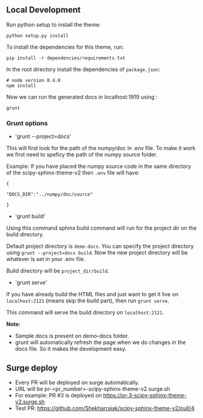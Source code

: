 
## Local Development

Run python setup to install the theme:

```
python setup.py install
```

To install the dependencies for this theme, run:

```
pip install -r dependencies/requirements.txt
```


In the root directory install the dependencies of `package.json`:

```
# node version 8.4.0
npm install
```

Now we can run the generated docs in localhost:1919 using :

```
grunt

```

### Grunt options

- 'grunt --project=docs'

This will first look for the path of the numpy/doc in .env file. To make it
work we first need to speficy the path of the numpy source folder.

Example: If you have placed the numpy source code in the same directory of the
scipy-sphinx-theme-v2 then `.env` file will have:

```
{

"DOCS_DIR":"../numpy/doc/source"

}

```

- 'grunt build'


Using this command sphinx build command will run for the project dir on the build directory.

Default project directory is `demo-docs`. You can specify the project directory using `grunt --project=docs build`. Now the new project directory
will be whatever is set in your .env file.

Build directory will be `project_dir/build`.

- 'grunt serve'

If you have already build the HTML files and just want to get it live on `localhost:2121` (means skip the build part), then run `grunt serve`.

This command will serve the build directory on `localhost:2121`.


**Note:**

- Sample docs is present on demo-docs folder.
- grunt will automatically refresh the page when we do changes in the docs file. So it makes the development easy.


## Surge deploy

- Every PR will be deployed on surge automatically.
- URL will be pr-<pr_number>-scipy-sphinx-theme-v2.surge.sh
- For example: PR #3 is deployed on https://pr-3-scipy-sphinx-theme-v2.surge.sh
- Test PR: https://github.com/Shekharrajak/scipy-sphinx-theme-v2/pull/4

